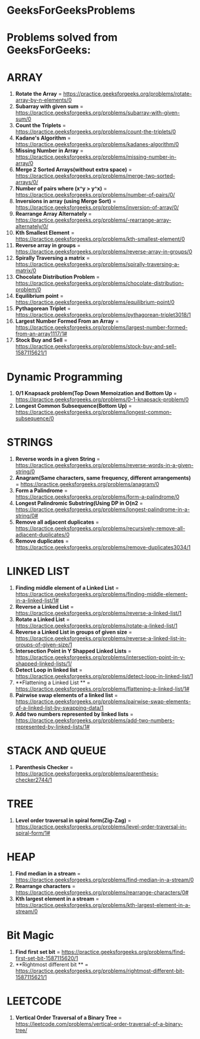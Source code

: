 # GeeksForGeeksProblems
Problems solved from GeeksForGeeks:
==========================================

ARRAY
==========================================
1. **Rotate the Array** = https://practice.geeksforgeeks.org/problems/rotate-array-by-n-elements/0
2. **Subarray with given sum** = https://practice.geeksforgeeks.org/problems/subarray-with-given-sum/0
3. **Count the Triplets** = https://practice.geeksforgeeks.org/problems/count-the-triplets/0
4. **Kadane's Algorithm** = https://practice.geeksforgeeks.org/problems/kadanes-algorithm/0
5. **Missing Number in Array** = https://practice.geeksforgeeks.org/problems/missing-number-in-array/0
6. **Merge 2 Sorted Arrays(without extra space)** = https://practice.geeksforgeeks.org/problems/merge-two-sorted-arrays/0/
7. **Number of pairs where (x^y > y^x)** = https://practice.geeksforgeeks.org/problems/number-of-pairs/0/
8. **Inversions in array (using Merge Sort)** = https://practice.geeksforgeeks.org/problems/inversion-of-array/0/
9. **Rearrange Array Alternately** = https://practice.geeksforgeeks.org/problems/-rearrange-array-alternately/0/
10. **Kth Smallest Element** = https://practice.geeksforgeeks.org/problems/kth-smallest-element/0
11. **Reverse array in groups** = https://practice.geeksforgeeks.org/problems/reverse-array-in-groups/0
12. **Spirally Traversing a matrix** = https://practice.geeksforgeeks.org/problems/spirally-traversing-a-matrix/0
13. **Chocolate Distribution Problem** = https://practice.geeksforgeeks.org/problems/chocolate-distribution-problem/0
14. **Equilibrium point** = https://practice.geeksforgeeks.org/problems/equilibrium-point/0
15. **Pythagorean Triplet** = https://practice.geeksforgeeks.org/problems/pythagorean-triplet3018/1
16. **Largest Number Formed From an Array** = https://practice.geeksforgeeks.org/problems/largest-number-formed-from-an-array1117/1#
17. **Stock Buy and Sell** = https://practice.geeksforgeeks.org/problems/stock-buy-and-sell-1587115621/1

Dynamic Programming
==========================================
1. **0/1 Knapsack problem(Top Down Memoization and Bottom Up** = https://practice.geeksforgeeks.org/problems/0-1-knapsack-problem/0
2. **Longest Common Subsequence(Bottom Up)** = https://practice.geeksforgeeks.org/problems/longest-common-subsequence/0

STRINGS
==========================================
1. **Reverse words in a given String** = https://practice.geeksforgeeks.org/problems/reverse-words-in-a-given-string/0
2. **Anagram(Same characters, same frequency, different arrangements)** = https://practice.geeksforgeeks.org/problems/anagram/0
3. **Form a Palindrome** = https://practice.geeksforgeeks.org/problems/form-a-palindrome/0
4. **Longest Palindromic Substring(Using DP in O(n2** = https://practice.geeksforgeeks.org/problems/longest-palindrome-in-a-string/0#
5. **Remove all adjacent duplicates** = https://practice.geeksforgeeks.org/problems/recursively-remove-all-adjacent-duplicates/0
6. **Remove duplicates** = https://practice.geeksforgeeks.org/problems/remove-duplicates3034/1

LINKED LIST
==========================================
1. **Finding middle element of a Linked List** = https://practice.geeksforgeeks.org/problems/finding-middle-element-in-a-linked-list/1#
2. **Reverse a Linked List** = https://practice.geeksforgeeks.org/problems/reverse-a-linked-list/1
3. **Rotate a Linked List** = https://practice.geeksforgeeks.org/problems/rotate-a-linked-list/1
4. **Reverse a Linked List in groups of given size** = https://practice.geeksforgeeks.org/problems/reverse-a-linked-list-in-groups-of-given-size/1
5. **Intersection Point in Y Shapped Linked Lists** = https://practice.geeksforgeeks.org/problems/intersection-point-in-y-shapped-linked-lists/1/
6. **Detect Loop in linked list** = https://practice.geeksforgeeks.org/problems/detect-loop-in-linked-list/1
7. **Flattening a Linked List ** = https://practice.geeksforgeeks.org/problems/flattening-a-linked-list/1#
8. **Pairwise swap elements of a linked list** = https://practice.geeksforgeeks.org/problems/pairwise-swap-elements-of-a-linked-list-by-swapping-data/1
9. **Add two numbers represented by linked lists** = https://practice.geeksforgeeks.org/problems/add-two-numbers-represented-by-linked-lists/1#

STACK AND QUEUE
==========================================
1. **Parenthesis Checker** = https://practice.geeksforgeeks.org/problems/parenthesis-checker2744/1

TREE
==========================================
1. **Level order traversal in spiral form(Zig-Zag)** = https://practice.geeksforgeeks.org/problems/level-order-traversal-in-spiral-form/1#

HEAP
==========================================
1. **Find median in a stream** = https://practice.geeksforgeeks.org/problems/find-median-in-a-stream/0
2. **Rearrange characters** = https://practice.geeksforgeeks.org/problems/rearrange-characters/0#
3. **Kth largest element in a stream** = https://practice.geeksforgeeks.org/problems/kth-largest-element-in-a-stream/0

Bit Magic
==========================================
1. **Find first set bit** = https://practice.geeksforgeeks.org/problems/find-first-set-bit-1587115620/1
2. **Rightmost different bit ** = https://practice.geeksforgeeks.org/problems/rightmost-different-bit-1587115621/1

LEETCODE
==========================================
1. **Vertical Order Traversal of a Binary Tree** = https://leetcode.com/problems/vertical-order-traversal-of-a-binary-tree/